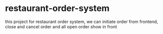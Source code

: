# restaurant-order-system
this project for restaurant order system, we can initiate order from frontend, close and cancel order and all open order show in front
